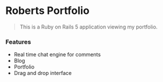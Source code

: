 # Roberts Portfolio

> This is a Ruby on Rails 5 application viewing my portfolio.

### Features

- Real time chat engine for comments
- Blog
- Portfolio
- Drag and drop interface
